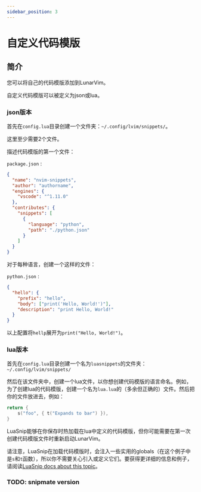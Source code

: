 ```yaml
---
sidebar_position: 3
---
```


# 自定义代码模版

## 简介

您可以将自己的代码模版添加到LunarVim。

自定义代码模版可以被定义为json或lua。

### json版本

首先在`config.lua`目录创建一个文件夹：`~/.config/lvim/snippets/`。

这里至少需要2个文件。

描述代码模版的第一个文件：

`package.json` :

```json
{
  "name": "nvim-snippets",
  "author": "authorname",
  "engines": {
    "vscode": "^1.11.0"
  },
  "contributes": {
    "snippets": [
      {
        "language": "python",
        "path": "./python.json"
      }
    ]
  }
}
```

对于每种语言，创建一个这样的文件：

`python.json` :

```json
{
  "hello": {
    "prefix": "hello",
    "body": ["print('Hello, World!')"],
    "description": "print Hello, World!"
  }
}
```

以上配置将`hellp`展开为`print("Hello, World!")`。

### lua版本

首先在`config.lua`目录创建一个名为`luasnippets`的文件夹：`~/.config/lvim/snippets/`

然后在该文件夹中，创建一个lua文件，以你想创建代码模版的语言命名。例如，为了创建lua的代码模版，创建一个名为`lua.lua`的（多余但正确的）文件。然后把你的文件放进去，例如：

```lua
return {
	s("foo", { t("Expands to bar") }),
}
```

LuaSnip能够在你保存时热加载在lua中定义的代码模版，但你可能需要在第一次创建代码模版文件时重新启动LunarVim。

请注意，LuaSnip在加载代码模版时，会注入一些实用的globals（在这个例子中是`s`和`t`函数），所以你不需要关心引入或定义它们。要获得更详细的信息和例子，请阅读[LuaSnip docs about this topic](https://github.com/L3MON4D3/LuaSnip/blob/master/DOC.md#lua)。

### TODO: snipmate version
